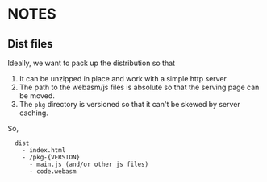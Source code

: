 # NOTES

## Dist files

Ideally, we want to pack up the distribution so that

1. It can be unzipped in place and work with a simple http server.
2. The path to the webasm/js files is absolute so that the serving page can be moved.
3. The `pkg` directory is versioned so that it can't be skewed by server caching.

So,

```
  dist
    - index.html
    - /pkg-{VERSION}
      - main.js (and/or other js files)
      - code.webasm
```
